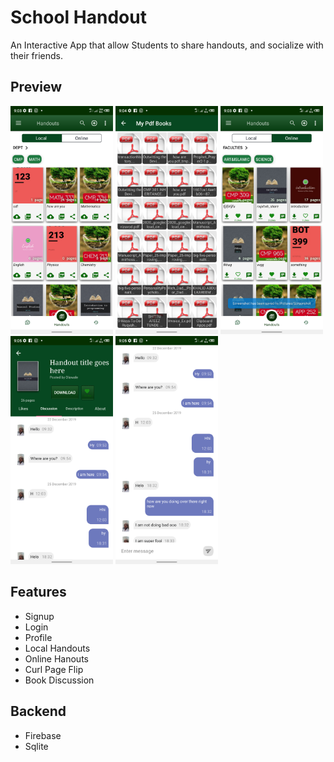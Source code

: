 # School Handout
An Interactive App that allow Students to share handouts, and socialize
with their friends.

## Preview
<img width="164" alt="preview" src="https://github.com/shittu33/SchoolHandout/blob/master/screens/Screenshot_20210614-090312.png"> <img width="164" alt="preview" src="https://github.com/shittu33/SchoolHandout/blob/master/screens/Screenshot_20210614-090402.png">
<img width="164" alt="preview" src="https://github.com/shittu33/SchoolHandout/blob/master/screens/Screenshot_20210614-090316.png">
<img width="164" alt="preview" src="https://github.com/shittu33/SchoolHandout/blob/master/screens/Screenshot_20210614-090529.png"> 
<img width="164" alt="preview" src="https://github.com/shittu33/SchoolHandout/blob/master/screens/Screenshot_20210614-090554.png">

## Features
* Signup
* Login
* Profile
* Local Handouts
* Online Hanouts
* Curl Page Flip
* Book Discussion

## Backend
* Firebase
* Sqlite

